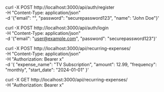 curl -X POST http://localhost:3000/api/auth/register \
-H "Content-Type: application/json" \
-d '{"email": "", "password": "securepassword123", "name": "John Doe"}'

curl -X POST http://localhost:3000/api/auth/login \
-H "Content-Type: application/json" \
-d '{"email": "user@example.com", "password": "securepassword123"}'


curl -X POST http://localhost:3000/api/recurring-expenses/ \
-H "Content-Type: application/json" \
-H "Authorization: Bearer x" \
-d '{
  "expense_name": "TV Subscription",
  "amount": 12.99,
  "frequency": "monthly",
  "start_date": "2024-01-01"
}'

curl -X GET http://localhost:3000/api/recurring-expenses/ \
-H "Authorization: Bearer x"  
